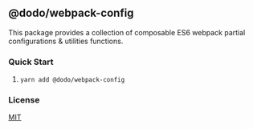 ## @dodo/webpack-config
This package provides a collection of composable ES6 webpack partial configurations & utilities functions.

### Quick Start
1. `yarn add @dodo/webpack-config`

### License
[MIT](LICENSE)
